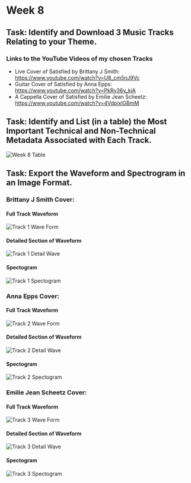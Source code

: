 # Week 8
## Task: Identify and Download 3 Music Tracks Relating to your Theme.
### Links to the YouTube Videos of my chosen Tracks
- Live Cover of Satisfied by Brittany J Smith:
 https://www.youtube.com/watch?v=U8_cm5nJ9Vc
- Guitar Cover of Satisfied by Anna Epps:
https://www.youtube.com/watch?v=PkRy36v_kjA
- A Cappella Cover of Satisfied by Emilie Jean Scheetz:
https://www.youtube.com/watch?v=4VdpixlGBmM
## Task: Identify and List (in a table) the Most Important Technical and Non-Technical Metadata Associated with Each Track.
![Week 8 Table](https://github.com/user-attachments/assets/eb634550-f0ec-4765-b3f4-22b07b4fb438)
## Task: Export the Waveform and Spectrogram in an Image Format.
### Brittany J Smith Cover:
#### Full Track Waveform
![Track 1 Wave Form](https://github.com/user-attachments/assets/bdb2fe8b-3793-4c0b-991a-06e587ca2d36)
#### Detailed Section of Waveform
![Track 1 Detail Wave](https://github.com/user-attachments/assets/0b19ae74-3e8e-45db-b4de-b32b86cad00e)
#### Spectogram
![Track 1 Spectogram](https://github.com/user-attachments/assets/9f80e1e6-545c-4c71-bcd4-57de043af65a)
### Anna Epps Cover:
#### Full Track Waveform
![Track 2 Wave Form](https://github.com/user-attachments/assets/c0e8a15e-ba84-453a-8dc2-9d77dcb3b266)
#### Detailed Section of Waveform
![Track 2 Detail Wave](https://github.com/user-attachments/assets/4983022b-8732-4946-a482-f062ff2f4cd4)
#### Spectogram
![Track 2 Spectogram](https://github.com/user-attachments/assets/20904195-891e-44d9-9359-30a4926a32f6)
### Emilie Jean Scheetz Cover:
#### Full Track Waveform
![Track 3 Wave Form](https://github.com/user-attachments/assets/197f97ed-30ea-4772-abcd-3254dea1aefa)
#### Detailed Section of Waveform
![Track 3 Detail Wave](https://github.com/user-attachments/assets/dff9e140-5018-4947-870c-34a90164a1c8)
#### Spectogram
![Track 3 Spectogram](https://github.com/user-attachments/assets/64f74bd7-c4bc-4730-a12d-205e925cc4cf)

